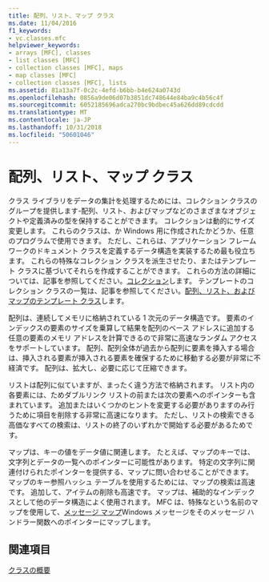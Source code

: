 ```yaml
---
title: 配列、リスト、マップ クラス
ms.date: 11/04/2016
f1_keywords:
- vc.classes.mfc
helpviewer_keywords:
- arrays [MFC], classes
- list classes [MFC]
- collection classes [MFC], maps
- map classes [MFC]
- collection classes [MFC], lists
ms.assetid: 81a13a7f-0c2c-4efd-b6bb-b4e624a0743d
ms.openlocfilehash: 0856a9de06d07b3851dc748644e84ba9c4b56c4f
ms.sourcegitcommit: 6052185696adca270bc9bdbec45a626dd89cdcdd
ms.translationtype: MT
ms.contentlocale: ja-JP
ms.lasthandoff: 10/31/2018
ms.locfileid: "50601046"
---
```

# <a name="array-list-and-map-classes"></a>配列、リスト、マップ クラス

クラス ライブラリをデータの集計を処理するためには、コレクション クラスのグループを提供します-配列、リスト、およびマップなどのさまざまなオブジェクトや定義済みの型を保持することができます。 コレクションは動的にサイズ変更します。 これらのクラスは、か Windows 用に作成されたかどうか、任意のプログラムで使用できます。 ただし、これらは、アプリケーション フレームワークのドキュメント クラスを定義するデータ構造を実装するため最も役立ちます。 これらの特殊なコレクション クラスを派生させたり、またはテンプレート クラスに基づいてそれらを作成することができます。 これらの方法の詳細については、記事を参照してください。[コレクション](../mfc/collections.md)します。 テンプレートのコレクション クラスの一覧は、記事を参照してください。[配列、リスト、およびマップのテンプレート クラス](../mfc/template-classes-for-arrays-lists-and-maps.md)します。

配列は、連続してメモリに格納されている 1 次元のデータ構造です。 要素のインデックスの要素のサイズを乗算して結果を配列のベース アドレスに追加する任意の要素のメモリ アドレスを計算できるので非常に高速なランダム アクセスをサポートしています。 配列、配列全体が過去から配列に要素を挿入する場合は、挿入される要素が挿入される要素を確保するために移動する必要が非常に不経済です。 配列は、拡大し、必要に応じて圧縮できます。

リストは配列に似ていますが、まったく違う方法で格納されます。 リスト内の各要素には、ためダブルリンク リストの前または次の要素へのポインターも含まれています。 追加またはいくつかのヒントを変更する必要がありますのみ行うために項目を削除する非常に高速になります。 ただし、リストの検索できる高価なすべての検索は、リストの終了のいずれかで開始する必要があるためです。

マップは、キーの値をデータ値に関連します。 たとえば、マップのキーでは、文字列とデータの一覧へのポインターに可能性があります。 特定の文字列に関連付けられたポインターを提供する、マップに問い合わせることができます。 マップのキー参照ハッシュ テーブルを使用するためには、マップの検索は高速です。 追加して、アイテムの削除も高速です。 マップは、補助的なインデックスとして他のデータ構造によく使用されます。 MFC は、特殊なという名前のマップを使用して、[メッセージ マップ](../mfc/mapping-messages.md)Windows メッセージをそのメッセージ ハンドラー関数へのポインターにマップします。

## <a name="see-also"></a>関連項目

[クラスの概要](../mfc/class-library-overview.md)

